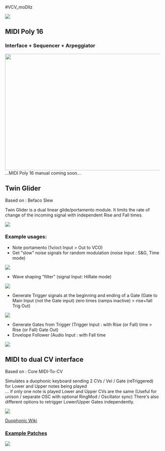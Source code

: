 #VCV_moDllz

![](https://github.com/dllmusic/VCV_moDllz/blob/master/manual_pics/Header.png)

## MIDI Poly 16
### Interface + Sequencer + Arpeggiator

<img src="https://github.com/dllmusic/VCV_moDllz/blob/master/manual_pics/MIDIPoly16-Placeholder.png" height="380" width="600">
...MIDI Poly 16 manual coming soon...

## Twin Glider

Based on : Befaco Slew

Twin Glider is a dual linear glide/portamento module.
It limits the rate of change of the incoming signal with independent Rise and Fall times.

![](https://github.com/dllmusic/VCV_moDllz/blob/master/manual_pics/TwinGpic.png)

### Example usages: 
* Note portamento (1v/oct Input > Out to VCO)
* Get "slow" noise signals for random modulation (noise Input : S&G, Time mode)

![](https://github.com/dllmusic/VCV_moDllz/blob/master/manual_pics/SlowNoise.png)
* Wave shaping "filter" (signal Input: HiRate mode)

![](https://github.com/dllmusic/VCV_moDllz/blob/master/manual_pics/Waveshape.png)
* Generate Trigger signals at the beginning and ending of a Gate (Gate to Main Input (not the Gate input) zero times (ramps inactive) > rise+fall Trig Out)

![](https://github.com/dllmusic/VCV_moDllz/blob/master/manual_pics/Gate2Trigger.png)
* Generate Gates from Trigger (Trigger Input : with Rise (or Fall) time > Rise (or Fall) Gate Out)
* Envelope Follower (Audio Input : with Fall time

![](https://github.com/dllmusic/VCV_moDllz/blob/master/manual_pics/EnvFollower.png)


## MIDI to dual CV interface

Based on : Core MIDI-To-CV

Simulates a duophonic keyboard sending 2 CVs / Vel / Gate (reTriggered) for Lower and Upper notes being played  
... if only one note is played Lower and Upper CVs are the same (Useful for unison / separate OSC with optional RingMod / Oscillator sync) 
There's also different options to retrigger Lower/Upper Gates independently.

![](https://github.com/dllmusic/VCV_moDllz/blob/master/manual_pics/DualCVpic.png)

[Duophonic Wiki](https://www.sequencer.de/synth/index.php/Duophonic)

### [Example Patches](https://github.com/dllmusic/VCV_moDllz/blob/master/patches/moDllzVCVpatches.zip?raw=true)

<!--### [PDF Manual](https://github.com/dllmusic/VCV_moDllz/blob/master/moDllz_manual.pdf)-->


![](https://github.com/dllmusic/VCV_moDllz/blob/master/manual_pics/Footer.png)
